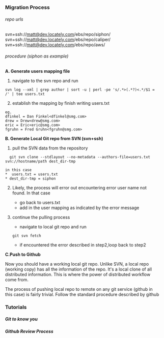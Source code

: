 ### Migration Process
###### repo urls
svn+ssh://matt@dev.locately.com/ebs/repo/siphon/
svn+ssh://matt@dev.locately.com/ebs/repo/caliper/
svn+ssh://matt@dev.locately.com/ebs/repo/aws/
###### procedure (siphon as example)
 **A. Generate users mapping file**

1. navigate to the svn repo and run
```
svn log --xml | grep author | sort -u | perl -pe 's/.*>(.*?)<.*/$1 = /' | tee users.txt
```
2. establish the mapping by finish writing users.txt
```
eg.
dfinkel = Dan Finkel<dfinkel@smg.com>
drew = Drew<drew@smg.com>
eric = Eric<eric@smg.com>
fgruhn = Fred Gruhn<fgruhn@smg.com>
```

**B. Generate Local Git repo from SVN (svn+ssh)**

1.  pull the SVN data from the repository

  ```
    git svn clone --stdlayout --no-metadata --authors-file=users.txt svn://hostname/path dest_dir-tmp

  ```
    in this case
    *  users.txt = users.txt
    * dest_dir-tmp = siphon

2. Likely, the process will error out encountering error user name not found.
   In that case
   * go back to users.txt
   * add in the user mapping as indicated by the error message

3. continue the pulling process
   *  navigate to local git repo and run
   ```
   git svn fetch
   ```
   * if encountered the error described in step2,loop back to step2

**C.Push to Github**

Now  you should have a working local git repo. Unlike SVN, a local repo (working copy) has all the information of the repo. It's a local clone of all distributed information. This is where the power of distributed workflow come from.

The process of pushing local repo to remote on any git service (github in this case) is fairly trivial. Follow the standard procedure described by github


### Tutorials
##### Git to know you
##### Github Review Process
